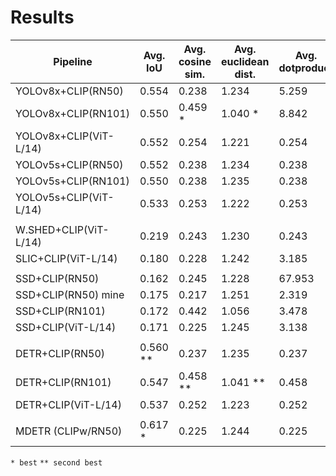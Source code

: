 # Results

| Pipeline               | Avg. IoU | Avg. cosine sim. | Avg. euclidean dist. | Avg. dotproduct | Avg. grounding acc. |
|------------------------|----------|------------------|----------------------|-----------------|---------------------|
| YOLOv8x+CLIP(RN50)     | 0.554    | 0.238            | 1.234                | 5.259           | 0.353               |
| YOLOv8x+CLIP(RN101)    | 0.550    | 0.459 *          | 1.040 *              | 8.842           | 0.486               |
| YOLOv8x+CLIP(ViT-L/14) | 0.552    | 0.254            | 1.221                | 0.254           | 0.520 **            |
| YOLOv5s+CLIP(RN50)     | 0.552    | 0.238            | 1.234                | 0.238           | 0.495               |
| YOLOv5s+CLIP(RN101)    | 0.550    | 0.238            | 1.235                | 0.238           | 0.496               |
| YOLOv5s+CLIP(ViT-L/14) | 0.533    | 0.253            | 1.222                | 0.253           | 0.515               |
|                        |          |                  |                      |                 |                     |
| W.SHED+CLIP(ViT-L/14)  | 0.219    | 0.243            | 1.230                | 0.243           | 0.525 *             |
| SLIC+CLIP(ViT-L/14)    | 0.180    | 0.228            | 1.242                | 3.185           | 0.373               |
|                        |          |                  |                      |                 |                     |
| SSD+CLIP(RN50)         | 0.162    | 0.245            | 1.228                | 67.953          | 0.440               |
| SSD+CLIP(RN50) mine    | 0.175    | 0.217            | 1.251                | 2.319           | 0.355               |
| SSD+CLIP(RN101)        | 0.172    | 0.442            | 1.056                | 3.478           | 0.365               |
| SSD+CLIP(ViT-L/14)     | 0.171    | 0.225            | 1.245                | 3.138           | 0.400               |
|                        |          |                  |                      |                 |                     |
| DETR+CLIP(RN50)        | 0.560 ** | 0.237            | 1.235                | 0.237           | 0.496               |
| DETR+CLIP(RN101)       | 0.547    | 0.458 **         | 1.041 **             | 0.458           | 0.482               |
| DETR+CLIP(ViT-L/14)    | 0.537    | 0.252            | 1.223                | 0.252           | 0.514               |
|                        |          |                  |                      |                 |                     |
| MDETR (CLIPw/RN50)     | 0.617 *  | 0.225            | 1.244                | 0.225           | 0.483               |

`* best`
`** second best`